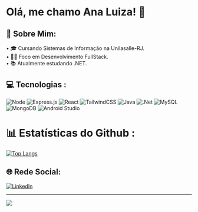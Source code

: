 # Olá, me chamo Ana Luiza! 👋

## 💫 Sobre Mim:
• 🎓 Cursando Sistemas de Informação na Unilasalle-RJ.<br>
• 👩‍💻 Foco em Desenvolvimento FullStack.<br>
• 📚 Atualmente estudando .NET.<br>


## 💻 Tecnologias :
![Node](https://img.shields.io/badge/Node.js-43853D?style=for-the-badge&logo=node.js&logoColor=white) ![Express.js](https://img.shields.io/badge/express.js-%23404d59.svg?style=for-the-badge&logo=express&logoColor=%2361DAFB) ![React](https://img.shields.io/badge/react-%2320232a.svg?style=for-the-badge&logo=react&logoColor=%2361DAFB) ![TailwindCSS](https://img.shields.io/badge/tailwindcss-%2338B2AC.svg?style=for-the-badge&logo=tailwind-css&logoColor=white) ![Java](https://img.shields.io/badge/Java-ED8B00?style=for-the-badge&logo=openjdk&logoColor=white) ![.Net](https://img.shields.io/badge/.NET-5C2D91?style=for-the-badge&logo=.net&logoColor=white) 
![MySQL](https://img.shields.io/badge/mysql-%2300f.svg?style=for-the-badge&logo=mysql&logoColor=white) ![MongoDB](https://img.shields.io/badge/MongoDB-%234ea94b.svg?style=for-the-badge&logo=mongodb&logoColor=white) ![Android Studio](https://img.shields.io/badge/Android%20Studio-3DDC84.svg?style=for-the-badge&logo=android-studio&logoColor=white)

# 📊 Estatísticas do Github :
[![Top Langs](https://github-readme-stats.vercel.app/api/top-langs/?username=naluhfvc&langs_count=8&layout=donut&hide=html,css,ejs)](https://github.com/anuraghazra/github-readme-stats)

## 🌐 Rede Social:
[![LinkedIn](https://img.shields.io/badge/linkedin-%230077B5.svg?style=for-the-badge&logo=linkedin&logoColor=white)](https://linkedin.com/in/luizafavacho-dev) 

---
[![](https://visitcount.itsvg.in/api?id=naluhfvc&icon=1&color=1)](https://visitcount.itsvg.in)

